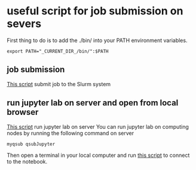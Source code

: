 # useful script for job submission on severs

First thing to do is to add the ./bin/ into your PATH environment variables.
```shell
export PATH="_CURRENT_DIR_/bin/":$PATH
```

## job submission
[This script](./bin/myqsub) submit job to the Slurm system

## run jupyter lab on server and open from local browser
[This script](./bin/qsubJupyter) run jupyter lab on server
You can run jupyter lab on computing nodes by running the following command on
server
```shell
myqsub qsubJupyter
```

Then open a terminal in your local computer and run [this
script](./bin/remoteNotebook) to connect to the notebook.
